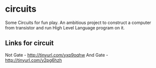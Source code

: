 # circuits
Some Circuits for fun play.
An ambitious project to construct a computer from transistor and run High Level Language program on it.

## Links for circuit
Not Gate - http://tinyurl.com/yxp9oqhw
And Gate - http://tinyurl.com/y2pg6hzh

